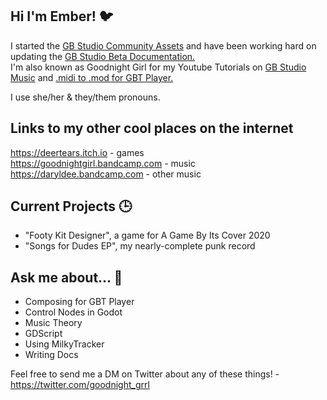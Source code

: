 ## Hi I'm Ember! 🐦
I started the [GB Studio Community Assets](https://github.com/DeerTears/GB-Studio-Community-Assets) and have been working hard on updating the [GB Studio Beta Documentation.](https://github.com/deertears/gb-studio-site)  
I'm also known as Goodnight Girl for my Youtube Tutorials on [GB Studio Music](https://youtu.be/cLQ3ybY_ACA) and [.midi to .mod for GBT Player.](https://youtu.be/4AxZqK9_jKE)

I use she/her & they/them pronouns.

## Links to my other cool places on the internet
https://deertears.itch.io - games  
https://goodnightgirl.bandcamp.com - music  
https://daryldee.bandcamp.com - other music  

## Current Projects 🕒
- "Footy Kit Designer", a game for A Game By Its Cover 2020
- "Songs for Dudes EP", my nearly-complete punk record

## Ask me about... 💬
- Composing for GBT Player
- Control Nodes in Godot
- Music Theory
- GDScript
- Using MilkyTracker
- Writing Docs

Feel free to send me a DM on Twitter about any of these things! - https://twitter.com/goodnight_grrl
<!--
**DeerTears/DeerTears** is a ✨ _special_ ✨ repository because its `README.md` (this file) appears on your GitHub profile.
-->
